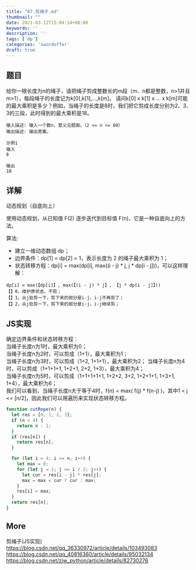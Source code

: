 ```yaml
---
title: "67.剪绳子.md"
thumbnail: ""
date: 2021-03-12T15:04:14+08:00
keywords: ''
description: ''
tags: ['dp']
categories: 'swordoffer'
draft: true
---
```


## 题目

给你一根长度为n的绳子，请把绳子剪成整数长的m段（m、n都是整数，n>1并且m>1），每段绳子的长度记为k[0],k[1],...,k[m]。
请问k[0] x k[1] x ... x k[m]可能的最大乘积是多少？例如，当绳子的长度是8时，我们把它剪成长度分别为2、3、3的三段，此时得到的最大乘积是18。

```
输入描述: 输入一个数n，意义见题面。（2 <= n <= 60）
输出描述: 输出答案。

示例1  
输入  
8  

输出  
18  
```

## 详解

动态规划（自底向上）  

使用动态规划，从已知值 F(2) 逐步迭代到目标值 F(n)，它是一种自底向上的方法。  

算法:  
- 建立一维动态数组 dp；  
- 边界条件：dp[1] = dp[2] = 1，表示长度为 2 的绳子最大乘积为 1；  
- 状态转移方程：dp[i] = max(dp[i], max((i - j) * j, j * dp[i - j]))，可以这样理解：  
                                                    
```
dp[i] = max(【dp[i]】, max(【(i - j) * j】, 【j * dp[i - j]】))       
【】0，维护原状态，不剪；
【】1，从j处剪一下，剪下来的部分是i-j，i-j不再剪了；
【】2，从j处剪一下，剪下来的部分是i-j，i-j继续剪；
```

## JS实现

确定边界条件和状态转移方程：  
当绳子长度n为1时，最大乘积为0；  
当绳子长度n为2时，可以剪成（1+1），最大乘积为1；  
当绳子长度n为3时，可以剪成（1+2, 1+1+1），最大乘积为2； 
当绳子长度n为4时，可以剪成（1+1+1+1, 1+2+1, 2+2, 1+3），最大乘积为4；  
当绳子长度n为5时，可以剪成（1+1+1+1+1, 1+2+2, 3+2, 1+2+1+1, 1+3+1, 1+4），最大乘积为6；  
我们可以看到，当绳子长度n大于等于4时，f(n) = max( f(j) * f(n-j) )，其中1 < j <= [n/2]，因此我们可以用遍历来实现状态转移方程。

```javascript
function cutRope(n) {
  let res = [0, 1, 2, 3];
  if (n < 4) {
    return n - 1;
  }
  if (res[n]) {
    return res[n];
  }

  for (let i = 4; i <= n; i++) {
    let max = 0;
    for (let j = 1; j <= i / 2; j++) {
      let cur = res[i - j] * res[j];
      max = max < cur ? cur : max;
    }
    res[i] = max;
  }
  return res[n];
}
```

## More

剪绳子(JS实现)  
https://blog.csdn.net/qq_36330972/article/details/103493083   
https://blog.csdn.net/qq_40816360/article/details/95032134  
https://blog.csdn.net/zjw_python/article/details/82730276  

